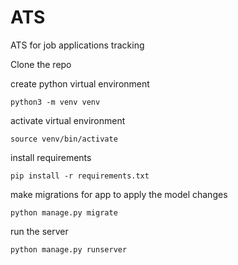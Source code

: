 # ATS
ATS for job applications tracking

Clone the repo

create python virtual environment

`python3 -m venv venv`

activate virtual environment

`source venv/bin/activate`

install requirements

`pip install -r requirements.txt`

make migrations for app to apply the model changes

`python manage.py migrate`

run the server

`python manage.py runserver`
